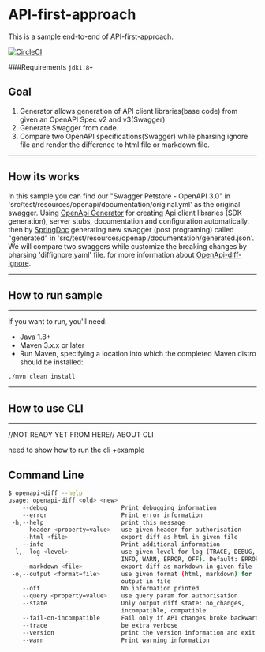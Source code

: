 # API-first-approach

This is a sample end-to-end of API-first-approach.

[![CircleCI](https://circleci.com/gh/quen2404/openapi-diff/tree/master.svg?style=svg)](https://circleci.com/gh/quen2404/openapi-diff/tree/master)

###Requirements
`jdk1.8+`


## Goal
1. Generator allows generation of API client libraries(base code) from given an OpenAPI Spec v2 and v3(Swagger)
2. Generate Swagger from code.
3. Compare two OpenAPI specifications(Swagger) while pharsing ignore file and render the difference to html file or markdown file.

-------
## How its works
In this sample you can find our "Swagger Petstore - OpenAPI 3.0" in 'src/test/resources/openapi/documentation/original.yml' as the original swagger.
Using  [OpenApi Generator](https://github.com/OpenAPITools/openapi-generator) for creating Api client libraries (SDK generation), server stubs, documentation and configuration automatically.
then by [SpringDoc](https://springdoc.org/) generating new swagger (post programing) called "generated" in 'src/test/resources/openapi/documentation/generated.json'.
We will compare two swaggers while customize the breaking changes by pharsing 'diffignore.yaml' file.
for more information about [OpenApi-diff-ignore](https://github.com/elibracha/openapi-diff-ignore).

-------
  ## How to run sample
-------
If you want to run, you'll need:
- Java 1.8+
- Maven 3.x.x or later
- Run Maven, specifying a location into which the completed Maven distro should be installed:
```
./mvn clean install
```
-------
  ## How to use CLI
-------
//NOT READY YET FROM HERE// ABOUT CLI

need to show how to run the cli +example

##  Command Line

```bash
$ openapi-diff --help
usage: openapi-diff <old> <new>
    --debug                     Print debugging information
    --error                     Print error information
 -h,--help                      print this message
    --header <property=value>   use given header for authorisation
    --html <file>               export diff as html in given file
    --info                      Print additional information
 -l,--log <level>               use given level for log (TRACE, DEBUG,
                                INFO, WARN, ERROR, OFF). Default: ERROR
    --markdown <file>           export diff as markdown in given file
 -o,--output <format=file>      use given format (html, markdown) for
                                output in file
    --off                       No information printed
    --query <property=value>    use query param for authorisation
    --state                     Only output diff state: no_changes,
                                incompatible, compatible
    --fail-on-incompatible      Fail only if API changes broke backward compatibility
    --trace                     be extra verbose
    --version                   print the version information and exit
    --warn                      Print warning information
```




